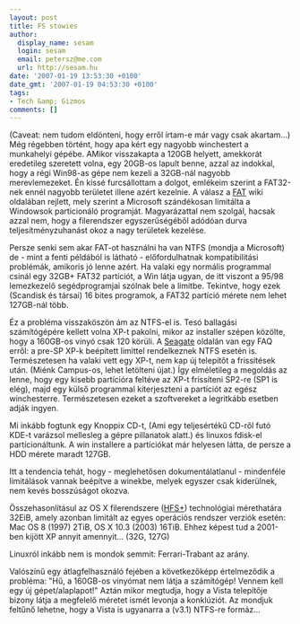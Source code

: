 ```yaml
---
layout: post
title: FS stowies
author:
  display_name: sesam
  login: sesam
  email: petersz@me.com
  url: http://sesam.hu
date: '2007-01-19 13:53:30 +0100'
date_gmt: '2007-01-19 04:53:30 +0100'
tags:
- Tech &amp; Gizmos
comments: []
---
```


(Caveat: nem tudom eldönteni, hogy erről írtam-e már vagy csak akartam...) Még régebben történt, hogy apa kért egy nagyobb winchestert a munkahelyi gépébe. AMikor visszakapta a 120GB helyett, amekkorát eredetileg szeretett volna, egy 20GB-os lapult benne, azzal az indokkal, hogy a régi Win98-as gépe nem kezeli a 32GB-nál nagyobb merevlemezeket. Én kissé furcsállottam a dolgot, emlékeim szerint a FAT32-nek ennél nagyobb területet illene azért kezelnie. A válasz a [FAT](http://en.wikipedia.org/wiki/File_Allocation_Table) wiki oldalában rejlett, mely szerint a Microsoft szándékosan limitálta a Windowsok particionáló programját. Magyarázattal nem szolgál, hacsak azzal nem, hogy a filerendszer egyszerűségéből adódóan durva teljesítményzuhanást okoz a nagy területek kezelése.

Persze senki sem akar FAT-ot használni ha van NTFS (mondja a Microsoft) de - mint a fenti példából is látható - előfordulhatnak kompatibilitási problémák, amikoris jó lenne azért. Ha valaki egy normális programmal csinál egy 32GB+ FAT32 partíciót, a Win látja ugyan, de itt viszont a 95/98 lemezkezelő segédprogramjai szólnak bele a limitbe. Tekintve, hogy ezek (Scandisk és társai) 16 bites programok, a FAT32 partíció mérete nem lehet 127GB-nál több.

Éz a probléma visszaköszön ám az NTFS-el is. Tesó ballagási számítógépére kellett volna XP-t pakolni, mikor az installer szépen közölte, hogy a 160GB-os vinyó csak 120 körüli. A [Seagate](http://www.seagate.com/ww/v/index.jsp?vgnextoid=6bd0781e73d5d010VgnVCM100000dd04090aRCRD&locale=en-US) oldalán van egy FAQ erről: a pre-SP XP-k beépített limittel rendelkeznek NTFS esetén is. Természetesen ha valaki vett egy XP-t, nem kap új telepítőt a frissítések után. (Miénk Campus-os, lehet letölteni újat.) Így elméletileg a megoldás az lenne, hogy egy kisebb partícióra feltéve az XP-t frissíteni SP2-re (SP1 is elég), majd egy külső programmal kiterjeszteni a partíciót az egész winchesterre. Természetesen ezeket a szoftvereket a legritkább esetben adják ingyen.

Mi inkább fogtunk egy Knoppix CD-t, (Ami egy teljesértékű CD-ről futó KDE-t varázsol mellesleg a gépre pillanatok alatt.) és linuxos fdisk-el partícionáltunk. A win installere a partíciókat már helyesen látta, de persze a HDD mérete maradt 127GB.

Itt a tendencia tehát, hogy - meglehetősen dokumentálatlanul - mindenféle limitálások vannak beépítve a winekbe, melyek egyszer csak kiderülnek, nem kevés bosszúságot okozva.

Összehasonlításul az OS X filerendszere ([HFS+](http://en.wikipedia.org/wiki/HFS%2B)) technológiai mérethatára 32EiB, amely azonban limitált az egyes operációs rendszer verziók esetén: Mac OS 8 (1997) 2TiB, OS X 10.3 (2003) 16TiB. Ehhez képest tud a 2001-ben kijött XP annyit amennyit... (32G, 127G)

Linuxról inkább nem is mondok semmit: Ferrari-Trabant az arány.

Valószínű egy átlagfelhasználó fejében a következőképp értelmeződik a probléma: "Hű, a 160GB-os vinyómat nem látja a számítógép! Vennem kell egy új gépet/alaplapot!" Aztán mikor megtudja, hogy a Vista telepítője bizony látja a megfelelő méretet ismét levonja a konklúziót. Az mondjuk feltűnő lehetne, hogy a Vista is ugyanarra a (v3.1) NTFS-re formáz...
